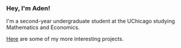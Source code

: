 ### Hey, I'm Aden!

I'm a second-year undergraduate student at the UChicago studying Mathematics and Economics. 

[Here](https://adenchen27.github.io/) are some of my more interesting projects.

<!--
![GitHub stats](https://github-readme-stats.vercel.app/api?username=AdenChen27&theme=transparent&show_icons=true)
![Top Langs](https://github-readme-stats.vercel.app/api/top-langs/?username=AdenChen27&size_weight=0.5&count_weight=0.5&layout=donut&theme=transparent)
-->



<!-- WakaTime 
<img src="https://github-readme-stats.vercel.app/api/wakatime?username=adenchen27&theme=transparent" width="500">

https://github-readme-stats.vercel.app/api/wakatime?username=adenchen27
<img src="https://wakatime.com/share/@018cc2e1-92b1-44b7-9e12-3aacffbeb459/2fa70094-3d22-4820-870a-702cd05cf9f7.svg" width="500">
-->

<!--
**AdenChen27/AdenChen27** is a ✨ _special_ ✨ repository because its `README.md` (this file) appears on your GitHub profile.

Here are some ideas to get you started:

- 🔭 I’m currently working on ...
- 🌱 I’m currently learning ...
- 👯 I’m looking to collaborate on ...
- 🤔 I’m looking for help with ...
- 💬 Ask me about ...
- 📫 How to reach me: ...
- 😄 Pronouns: ...
- ⚡ Fun fact: ...
-->
